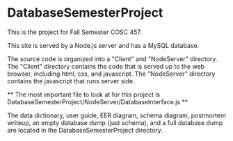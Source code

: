 DatabaseSemesterProject
=======================

This is the project for Fall Semester COSC 457.  
            

This site is served by a Node.js server and has a MySQL database.

The source code is organized into a "Client" and "NodeServer" directory.  The "Client" directory contains the code that is served up to the web browser, including html, css, and javascript.  The "NodeServer" directory contains the javascript that runs server side.

** The most important file to look at for this project is DatabaseSemesterProject/NodeServer/DatabaseInterface.js **

The data dictionary, user guide, EER diagram, schema diagram, postmortem writeup, an empty database dump (just schema), and a full database dump are located in the DatabaseSemesterProject directory.


